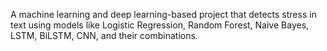 A machine learning and deep learning-based project that detects stress in text using models like Logistic Regression, Random Forest, Naive Bayes, LSTM, BiLSTM, CNN, and their combinations.
